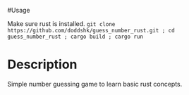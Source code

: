 #Usage

Make sure rust is installed.
`git clone https://github.com/doddshk/guess_number_rust.git ; cd guess_number_rust ; cargo build ; cargo run`

# Description

Simple number guessing game to learn basic rust concepts. 
